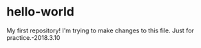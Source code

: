 # hello-world
My first repository!
I'm trying to make changes to this file.
Just for practice.-2018.3.10
